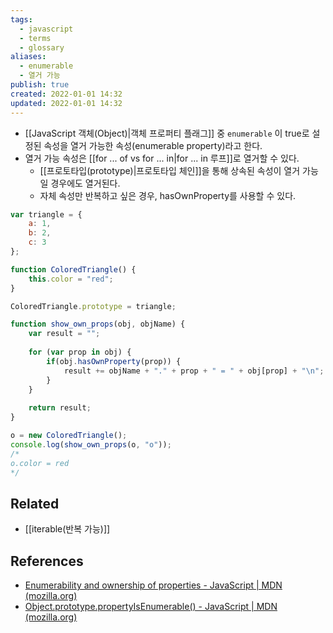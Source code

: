 ```yaml
---
tags:
  - javascript
  - terms
  - glossary
aliases:
  - enumerable
  - 열거 가능
publish: true
created: 2022-01-01 14:32
updated: 2022-01-01 14:32
---
```


- [[JavaScript 객체(Object)|객체 프로퍼티 플래그]] 중 `enumerable` 이 true로 설정된 속성을 열거 가능한 속성(enumerable property)라고 한다.
- 열거 가능 속성은 [[for ... of vs for ... in|for ... in 루프]]로 열거할 수 있다.
	- [[프로토타입(prototype)|프로토타입 체인]]을 통해 상속된 속성이 열거 가능일 경우에도 열거된다.
	- 자체 속성만 반복하고 싶은 경우, hasOwnProperty를 사용할 수 있다.

```js
var triangle = {
	a: 1, 
	b: 2, 
	c: 3
};

function ColoredTriangle() {
	this.color = "red";
}

ColoredTriangle.prototype = triangle;

function show_own_props(obj, objName) {
	var result = "";
	
	for (var prop in obj) {
		if(obj.hasOwnProperty(prop)) {
			result += objName + "." + prop + " = " + obj[prop] + "\n";
		}
	}
	
	return result;
}

o = new ColoredTriangle();
console.log(show_own_props(o, "o")); 
/* 
o.color = red 
*/
```

## Related

- [[iterable(반복 가능)]]

## References

- [Enumerability and ownership of properties - JavaScript | MDN (mozilla.org)](https://developer.mozilla.org/ko/docs/Web/JavaScript/Enumerability_and_ownership_of_properties)
- [Object.prototype.propertyIsEnumerable() - JavaScript | MDN (mozilla.org)](https://developer.mozilla.org/ko/docs/Web/JavaScript/Reference/Global_Objects/Object/propertyIsEnumerable)